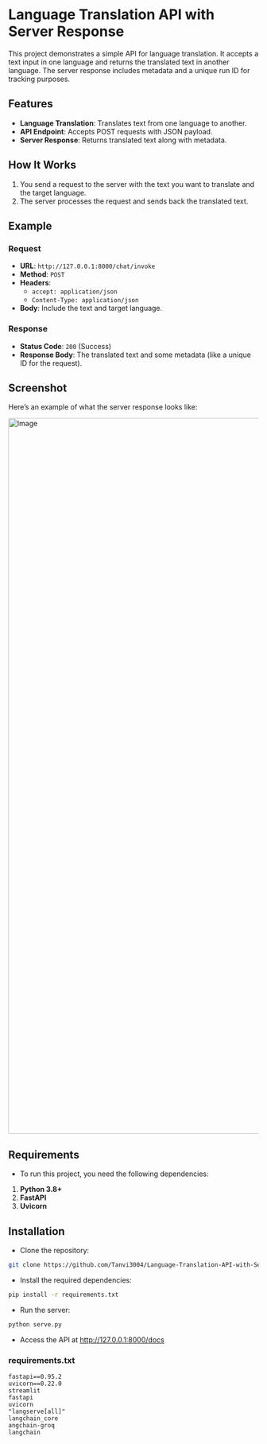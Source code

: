 # Language Translation API with Server Response

This project demonstrates a simple API for language translation. It accepts a text input in one language and returns the translated text in another language. The server response includes metadata and a unique run ID for tracking purposes.

## Features

- **Language Translation**: Translates text from one language to another.
- **API Endpoint**: Accepts POST requests with JSON payload.
- **Server Response**: Returns translated text along with metadata.

## How It Works

1. You send a request to the server with the text you want to translate and the target language.
2. The server processes the request and sends back the translated text.

## Example

### Request

- **URL**: `http://127.0.0.1:8000/chat/invoke`
- **Method**: `POST`
- **Headers**:
  - `accept: application/json`
  - `Content-Type: application/json`
- **Body**: Include the text and target language.

### Response

- **Status Code**: `200` (Success)
- **Response Body**: The translated text and some metadata (like a unique ID for the request).

## Screenshot

Here’s an example of what the server response looks like:

<img width="1440" alt="Image" src="https://github.com/user-attachments/assets/b03ba5af-519c-419e-8997-ae5fab90ae0b" />

## Requirements
  - To run this project, you need the following dependencies:
1. **Python 3.8+**
2. **FastAPI**
3. **Uvicorn**

## Installation
  - Clone the repository:
```bash
git clone https://github.com/Tanvi3004/Language-Translation-API-with-Server-Response.git
```
 - Install the required dependencies:
```bash
pip install -r requirements.txt
```
 - Run the server:
```bash
python serve.py
```
 - Access the API at 
http://127.0.0.1:8000/docs

### requirements.txt

```plaintext
fastapi==0.95.2
uvicorn==0.22.0
streamlit
fastapi
uvicorn
"langserve[all]"
langchain_core
angchain-groq
langchain
